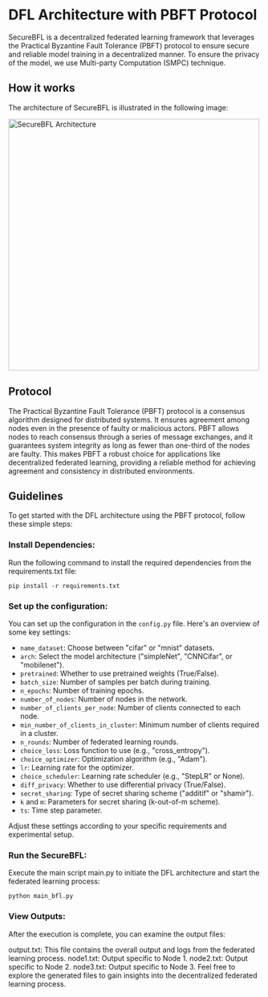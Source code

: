 # DFL Architecture with PBFT Protocol

SecureBFL is a decentralized federated learning framework that leverages the Practical Byzantine Fault Tolerance (PBFT) protocol to ensure secure and reliable model training in a decentralized manner. To ensure the privacy of the model, we use Multi-party Computation (SMPC) technique.

## How it works

The architecture of SecureBFL is illustrated in the following image:

<img src="img/global.png" alt="SecureBFL Architecture" width="500" height="auto">

## Protocol

The Practical Byzantine Fault Tolerance (PBFT) protocol is a consensus algorithm designed for distributed systems. It ensures agreement among nodes even in the presence of faulty or malicious actors. PBFT allows nodes to reach consensus through a series of message exchanges, and it guarantees system integrity as long as fewer than one-third of the nodes are faulty. This makes PBFT a robust choice for applications like decentralized federated learning, providing a reliable method for achieving agreement and consistency in distributed environments.

## Guidelines

To get started with the DFL architecture using the PBFT protocol, follow these simple steps:

### Install Dependencies:

Run the following command to install the required dependencies from the requirements.txt file:

```
pip install -r requirements.txt
```

### Set up the configuration:

You can set up the configuration in the `config.py` file. Here's an overview of some key settings:

- `name_dataset`: Choose between "cifar" or "mnist" datasets.
- `arch`: Select the model architecture ("simpleNet", "CNNCifar", or "mobilenet").
- `pretrained`: Whether to use pretrained weights (True/False).
- `batch_size`: Number of samples per batch during training.
- `n_epochs`: Number of training epochs.
- `number_of_nodes`: Number of nodes in the network.
- `number_of_clients_per_node`: Number of clients connected to each node.
- `min_number_of_clients_in_cluster`: Minimum number of clients required in a cluster.
- `n_rounds`: Number of federated learning rounds.
- `choice_loss`: Loss function to use (e.g., "cross_entropy").
- `choice_optimizer`: Optimization algorithm (e.g., "Adam").
- `lr`: Learning rate for the optimizer.
- `choice_scheduler`: Learning rate scheduler (e.g., "StepLR" or None).
- `diff_privacy`: Whether to use differential privacy (True/False).
- `secret_sharing`: Type of secret sharing scheme ("additif" or "shamir").
- `k` and `m`: Parameters for secret sharing (k-out-of-m scheme).
- `ts`: Time step parameter.

Adjust these settings according to your specific requirements and experimental setup.

### Run the SecureBFL:

Execute the main script main.py to initiate the DFL architecture and start the federated learning process:

```
python main_bfl.py
```

### View Outputs:

After the execution is complete, you can examine the output files:

output.txt: This file contains the overall output and logs from the federated learning process.
node1.txt: Output specific to Node 1.
node2.txt: Output specific to Node 2.
node3.txt: Output specific to Node 3.
Feel free to explore the generated files to gain insights into the decentralized federated learning process.
